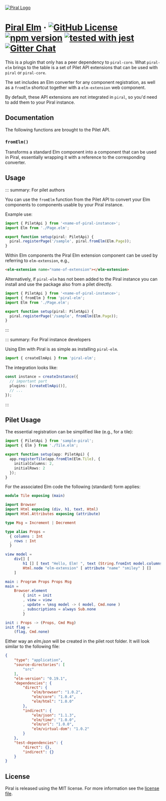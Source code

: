 [![Piral Logo](https://github.com/smapiot/piral/raw/master/docs/assets/logo.png)](https://piral.io)

# [Piral Elm](https://piral.io) &middot; [![GitHub License](https://img.shields.io/badge/license-MIT-blue.svg)](https://github.com/smapiot/piral/blob/master/LICENSE) [![npm version](https://img.shields.io/npm/v/piral-elm.svg?style=flat)](https://www.npmjs.com/package/piral-elm) [![tested with jest](https://img.shields.io/badge/tested_with-jest-99424f.svg)](https://jestjs.io) [![Gitter Chat](https://badges.gitter.im/gitterHQ/gitter.png)](https://gitter.im/piral-io/community)

This is a plugin that only has a peer dependency to `piral-core`. What `piral-elm` brings to the table is a set of Pilet API extensions that can be used with `piral` or `piral-core`.

The set includes an Elm converter for any component registration, as well as a `fromElm` shortcut together with a `elm-extension` web component.

By default, these API extensions are not integrated in `piral`, so you'd need to add them to your Piral instance.

## Documentation

The following functions are brought to the Pilet API.

### `fromElm()`

Transforms a standard Elm component into a component that can be used in Piral, essentially wrapping it with a reference to the corresponding converter.

## Usage

::: summary: For pilet authors

You can use the `fromElm` function from the Pilet API to convert your Elm components to components usable by your Piral instance.

Example use:

```ts
import { PiletApi } from '<name-of-piral-instance>';
import Elm from './Page.elm';

export function setup(piral: PiletApi) {
  piral.registerPage('/sample', piral.fromElm(Elm.Page));
}
```

Within Elm components the Piral Elm extension component can be used by referring to `elm-extension`, e.g.,

```html
<elm-extension name="name-of-extension"></elm-extension>
```

Alternatively, if `piral-elm` has not been added to the Piral instance you can install and use the package also from a pilet directly.

```ts
import { PiletApi } from '<name-of-piral-instance>';
import { fromElm } from 'piral-elm';
import Elm from './Page.elm';

export function setup(piral: PiletApi) {
  piral.registerPage('/sample', fromElm(Elm.Page));
}
```

:::

::: summary: For Piral instance developers

Using Elm with Piral is as simple as installing `piral-elm`.

```ts
import { createElmApi } from 'piral-elm';
```

The integration looks like:

```ts
const instance = createInstance({
  // important part
  plugins: [createElmApi()],
  // ...
});
```

:::

## Pilet Usage

The essential registration can be simplified like (e.g., for a tile):

```ts
import { PiletApi } from 'sample-piral';
import { Elm } from './Tile.elm';

export function setup(app: PiletApi) {
  app.registerTile(app.fromElm(Elm.Tile), {
    initialColumns: 2,
    initialRows: 2
  });
}
```

For the associated Elm code the following (standard) form applies:

```elm
module Tile exposing (main)

import Browser
import Html exposing (div, h1, text, Html)
import Html.Attributes exposing (attribute)

type Msg = Increment | Decrement

type alias Props =
  { columns : Int
  , rows : Int
  }

view model =
    div[] [
        h1 [] [ text "Hello, Elm! ", text (String.fromInt model.columns), text " x ", text (String.fromInt model.rows) ],
        Html.node "elm-extension" [ attribute "name" "smiley" ] []
    ]

main : Program Props Props Msg
main =
    Browser.element
        { init = init
        , view = view
        , update = \msg model -> ( model, Cmd.none )
        , subscriptions = always Sub.none
        }

init : Props -> (Props, Cmd Msg)
init flag =
    (flag, Cmd.none)
```

Either way an *elm.json* will be created in the pilet root folder. It will look similar to the following file:

```json
{
    "type": "application",
    "source-directories": [
        "src"
    ],
    "elm-version": "0.19.1",
    "dependencies": {
        "direct": {
            "elm/browser": "1.0.2",
            "elm/core": "1.0.4",
            "elm/html": "1.0.0"
        },
        "indirect": {
            "elm/json": "1.1.3",
            "elm/time": "1.0.0",
            "elm/url": "1.0.0",
            "elm/virtual-dom": "1.0.2"
        }
    },
    "test-dependencies": {
        "direct": {},
        "indirect": {}
    }
}
```

## License

Piral is released using the MIT license. For more information see the [license file](./LICENSE).
